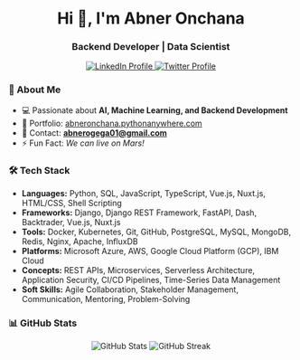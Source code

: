 <h1 align="center">Hi 👋, I'm Abner Onchana</h1>
<h3 align="center">Backend Developer | Data Scientist</h3>

<p align="center">
  <a href="https://www.linkedin.com/in/abner-onchana/" target="_blank">
    <img src="https://img.shields.io/badge/LinkedIn-Abner%20Onchana-blue?style=for-the-badge&logo=linkedin" alt="LinkedIn Profile" />
  </a>
  <a href="https://twitter.com/abner_company" target="_blank">
    <img src="https://img.shields.io/badge/Twitter-%40abner_company-blue?style=for-the-badge&logo=twitter" alt="Twitter Profile" />
  </a>
</p>

### 🚀 About Me
- 💻 Passionate about **AI, Machine Learning, and Backend Development**  
- 🔗 Portfolio: [abneronchana.pythonanywhere.com](https://abneronchana.pythonanywhere.com/)  
- 📩 Contact: **abnerogega01@gmail.com**  
- ⚡ Fun Fact: *We can live on Mars!*  

### 🛠️ Tech Stack

- **Languages:** Python, SQL, JavaScript, TypeScript, Vue.js, Nuxt.js, HTML/CSS, Shell Scripting  
- **Frameworks:** Django, Django REST Framework, FastAPI, Dash, Backtrader, Vue.js, Nuxt.js  
- **Tools:** Docker, Kubernetes, Git, GitHub, PostgreSQL, MySQL, MongoDB, Redis, Nginx, Apache, InfluxDB  
- **Platforms:** Microsoft Azure, AWS, Google Cloud Platform (GCP), IBM Cloud  
- **Concepts:** REST APIs, Microservices, Serverless Architecture, Application Security, CI/CD Pipelines, Time-Series Data Management  
- **Soft Skills:** Agile Collaboration, Stakeholder Management, Communication, Mentoring, Problem-Solving  

### 📊 GitHub Stats
<p align="center">
  <img src="https://github-readme-stats.vercel.app/api?username=onchana01&show_icons=true&theme=github_dark&hide=issues" alt="GitHub Stats" />
  <img src="https://github-readme-streak-stats.herokuapp.com/?user=onchana01&theme=github_dark" alt="GitHub Streak" />
</p>
